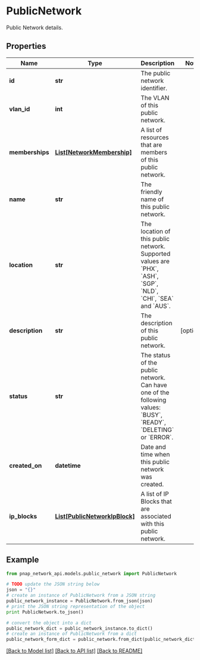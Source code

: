# PublicNetwork

Public Network details.

## Properties

Name | Type | Description | Notes
------------ | ------------- | ------------- | -------------
**id** | **str** | The public network identifier. | 
**vlan_id** | **int** | The VLAN of this public network. | 
**memberships** | [**List[NetworkMembership]**](NetworkMembership.md) | A list of resources that are members of this public network. | 
**name** | **str** | The friendly name of this public network. | 
**location** | **str** | The location of this public network. Supported values are &#x60;PHX&#x60;, &#x60;ASH&#x60;, &#x60;SGP&#x60;, &#x60;NLD&#x60;, &#x60;CHI&#x60;, &#x60;SEA&#x60; and &#x60;AUS&#x60;. | 
**description** | **str** | The description of this public network. | [optional] 
**status** | **str** | The status of the public network. Can have one of the following values: &#x60;BUSY&#x60;, &#x60;READY&#x60;, &#x60;DELETING&#x60; or &#x60;ERROR&#x60;. | 
**created_on** | **datetime** | Date and time when this public network was created. | 
**ip_blocks** | [**List[PublicNetworkIpBlock]**](PublicNetworkIpBlock.md) | A list of IP Blocks that are associated with this public network. | 

## Example

```python
from pnap_network_api.models.public_network import PublicNetwork

# TODO update the JSON string below
json = "{}"
# create an instance of PublicNetwork from a JSON string
public_network_instance = PublicNetwork.from_json(json)
# print the JSON string representation of the object
print PublicNetwork.to_json()

# convert the object into a dict
public_network_dict = public_network_instance.to_dict()
# create an instance of PublicNetwork from a dict
public_network_form_dict = public_network.from_dict(public_network_dict)
```
[[Back to Model list]](../README.md#documentation-for-models) [[Back to API list]](../README.md#documentation-for-api-endpoints) [[Back to README]](../README.md)


